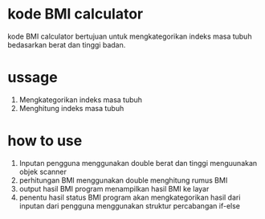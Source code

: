 # kode BMI calculator
kode BMI calculator bertujuan untuk mengkategorikan indeks masa tubuh bedasarkan berat dan tinggi badan. 

# ussage
1. Mengkategorikan indeks masa tubuh
2. Menghitung indeks masa tubuh

# how to use
1. Inputan pengguna
menggunakan double berat dan tinggi menguunakan objek scanner
2. perhitungan BMI
menggunakan double menghitung rumus BMI
3. output hasil BMI
program menampilkan hasil BMI ke layar 
4. penentu hasil status BMI
program akan mengkategorikan hasil dari inputan dari pengguna menggunakan struktur percabangan if-else
